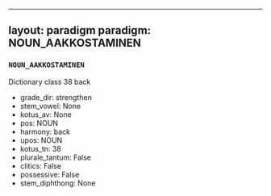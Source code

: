 
---
layout: paradigm
paradigm: NOUN_AAKKOSTAMINEN
---
### ` NOUN_AAKKOSTAMINEN `

Dictionary class 38 back
* grade_dir: strengthen
* stem_vowel: None
* kotus_av: None
* pos: NOUN
* harmony: back
* upos: NOUN
* kotus_tn: 38
* plurale_tantum: False
* clitics: False
* possessive: False
* stem_diphthong: None
